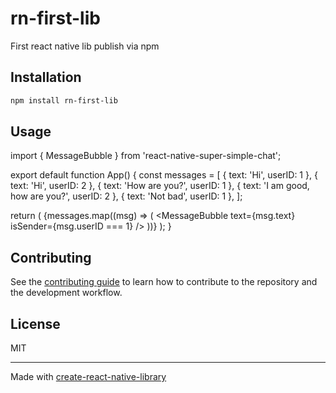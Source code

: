 # rn-first-lib

First react native lib publish via npm

## Installation

```sh
npm install rn-first-lib
```

## Usage

import { MessageBubble } from 'react-native-super-simple-chat';

export default function App() {
const messages = [
{ text: 'Hi', userID: 1 },
{ text: 'Hi', userID: 2 },
{ text: 'How are you?', userID: 1 },
{ text: 'I am good, how are you?', userID: 2 },
{ text: 'Not bad', userID: 1 },
];

return (
<View style={styles.container}>
{messages.map((msg) => (
<MessageBubble text={msg.text} isSender={msg.userID === 1} />
))}
</View>
);
}

## Contributing

See the [contributing guide](CONTRIBUTING.md) to learn how to contribute to the repository and the development workflow.

## License

MIT

---

Made with [create-react-native-library](https://github.com/callstack/react-native-builder-bob)
